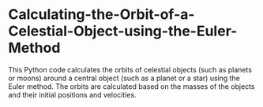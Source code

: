 # Calculating-the-Orbit-of-a-Celestial-Object-using-the-Euler-Method
This Python code calculates the orbits of celestial objects (such as planets or moons) around a central object (such as a planet or a star) using the Euler method. The orbits are calculated based on the masses of the objects and their initial positions and velocities.

